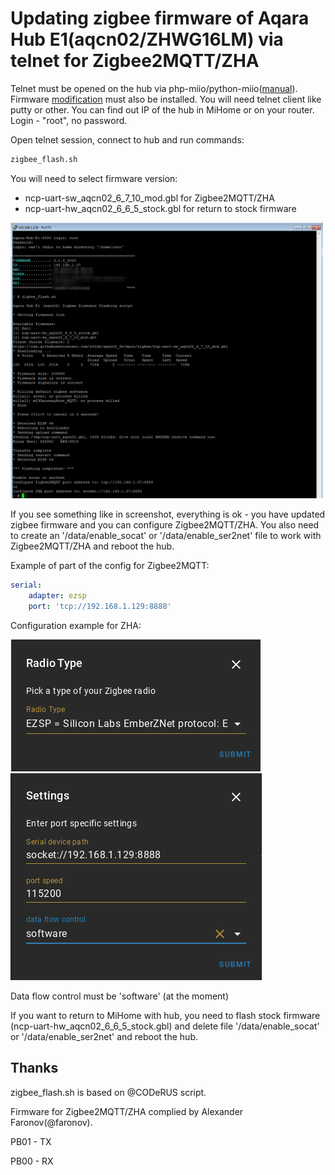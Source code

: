 # Updating zigbee firmware of Aqara Hub E1(aqcn02/ZHWG16LM) via telnet for Zigbee2MQTT/ZHA
Telnet must be opened on the hub via php-miio/python-miio([manual](https://gist.github.com/zvldz/1bd6b21539f84339c218f9427e022709#aqara-hub-e1-zhwg16lm-usb-stick)).
Firmware [modification](https://github.com/zvldz/aqcn02_fw/tree/main/update) must also be installed.
You will need telnet client like putty or other. You can find out IP of the hub in MiHome or on your router. Login - "root", no password.

Open telnet session, connect to hub and run commands:
```sh
zigbee_flash.sh
```

You will need to select firmware version:
  * ncp-uart-sw_aqcn02_6_7_10_mod.gbl for Zigbee2MQTT/ZHA
  * ncp-uart-hw_aqcn02_6_6_5_stock.gbl for return to stock firmware

<img src="../media/e1_zb_screen_1.png" width="500">

If you see something like in screenshot, everything is ok - you have updated zigbee firmware and you can configure Zigbee2MQTT/ZHA.
You also need to create an '/data/enable_socat' or '/data/enable_ser2net' file to work with Zigbee2MQTT/ZHA and reboot the hub.

Example of part of the config for Zigbee2MQTT:
```yaml
serial:
    adapter: ezsp
    port: 'tcp://192.168.1.129:8888'
```

Configuration example for ZHA:

<img src="../media/e1_zb_screen_2.png">

<img src="../media/e1_zb_screen_3.png">

Data flow control must be 'software' (at the moment)

If you want to return to MiHome with hub, you need to flash stock firmware (ncp-uart-hw_aqcn02_6_6_5_stock.gbl) and delete file '/data/enable_socat' or '/data/enable_ser2net' and reboot the hub.


## Thanks
zigbee_flash.sh is based on @CODeRUS script.

Firmware for Zigbee2MQTT/ZHA complied by Alexander Faronov(@faronov).

PB01 - TX

PB00 - RX

